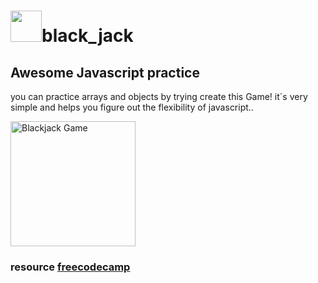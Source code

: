 # <img src="https://cdn-icons-png.flaticon.com/512/1804/1804142.png" width="50">black_jack
## Awesome Javascript practice

  you can practice arrays and objects by trying create this Game!
it´s very simple and helps you figure out the flexibility of javascript..

<img src="https://play-lh.googleusercontent.com/mws4yrAzJ9Ssvy2oon08VM50uwkGjzEd6wn8P7IuBzIxmEOr4xG7QJlXfVVNLIUES-iM" alt="Blackjack Game" width="200">

### resource [freecodecamp](https://www.freecodecamp.org/)

